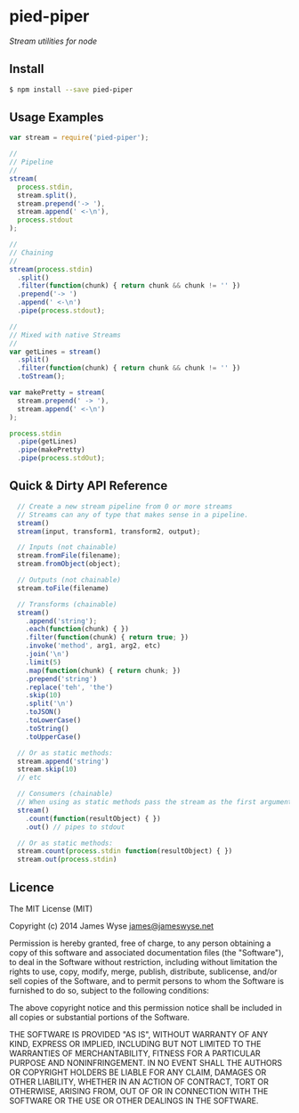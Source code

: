 # pied-piper
*Stream utilities for node*

## Install
```bash
$ npm install --save pied-piper
```

## Usage Examples
```javascript
var stream = require('pied-piper');

//
// Pipeline
//
stream(
  process.stdin,
  stream.split(),
  stream.prepend('-> '),
  stream.append(' <-\n'),
  process.stdout
);

//
// Chaining
//
stream(process.stdin)
  .split()
  .filter(function(chunk) { return chunk && chunk != '' })
  .prepend('-> ')
  .append(' <-\n')
  .pipe(process.stdout);

//  
// Mixed with native Streams
//
var getLines = stream()
  .split()
  .filter(function(chunk) { return chunk && chunk != '' })
  .toStream();

var makePretty = stream(
  stream.prepend(' -> '),
  stream.append(' <-\n')
);

process.stdin
  .pipe(getLines)
  .pipe(makePretty)
  .pipe(process.stdOut);
```

## Quick & Dirty API Reference

```javascript
  // Create a new stream pipeline from 0 or more streams
  // Streams can any of type that makes sense in a pipeline.
  stream()
  stream(input, transform1, transform2, output);

  // Inputs (not chainable)
  stream.fromFile(filename);
  stream.fromObject(object);

  // Outputs (not chainable)
  stream.toFile(filename)

  // Transforms (chainable)
  stream()
    .append('string');
    .each(function(chunk) { })
    .filter(function(chunk) { return true; })
    .invoke('method', arg1, arg2, etc)
    .join('\n')
    .limit(5)
    .map(function(chunk) { return chunk; })
    .prepend('string')
    .replace('teh', 'the')
    .skip(10)
    .split('\n')
    .toJSON()
    .toLowerCase()
    .toString()
    .toUpperCase()

  // Or as static methods:
  stream.append('string')
  stream.skip(10)
  // etc

  // Consumers (chainable)
  // When using as static methods pass the stream as the first argument.
  stream()
    .count(function(resultObject) { })
    .out() // pipes to stdout

  // Or as static methods:
  stream.count(process.stdin function(resultObject) { })
  stream.out(process.stdin)
```

## Licence

The MIT License (MIT)

Copyright (c) 2014 James Wyse <james@jameswyse.net>

Permission is hereby granted, free of charge, to any person obtaining a copy of
this software and associated documentation files (the "Software"), to deal in
the Software without restriction, including without limitation the rights to
use, copy, modify, merge, publish, distribute, sublicense, and/or sell copies of
the Software, and to permit persons to whom the Software is furnished to do so,
subject to the following conditions:

The above copyright notice and this permission notice shall be included in all
copies or substantial portions of the Software.

THE SOFTWARE IS PROVIDED "AS IS", WITHOUT WARRANTY OF ANY KIND, EXPRESS OR
IMPLIED, INCLUDING BUT NOT LIMITED TO THE WARRANTIES OF MERCHANTABILITY, FITNESS
FOR A PARTICULAR PURPOSE AND NONINFRINGEMENT. IN NO EVENT SHALL THE AUTHORS OR
COPYRIGHT HOLDERS BE LIABLE FOR ANY CLAIM, DAMAGES OR OTHER LIABILITY, WHETHER
IN AN ACTION OF CONTRACT, TORT OR OTHERWISE, ARISING FROM, OUT OF OR IN
CONNECTION WITH THE SOFTWARE OR THE USE OR OTHER DEALINGS IN THE SOFTWARE.
